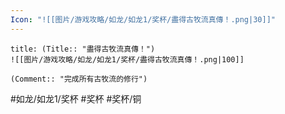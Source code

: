 ```yaml
---
Icon: "![[图片/游戏攻略/如龙/如龙1/奖杯/盡得古牧流真傳！.png|30]]"
---
```

```ad-common-bronze-trophy
title: (Title:: "盡得古牧流真傳！")
![[图片/游戏攻略/如龙/如龙1/奖杯/盡得古牧流真傳！.png|100]]

(Comment:: "完成所有古牧流的修行")
```

#如龙/如龙1/奖杯 #奖杯 #奖杯/铜
